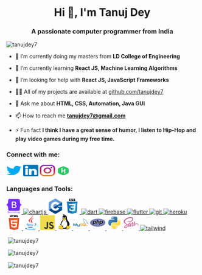 <h1 align="center">Hi 👋, I'm Tanuj Dey</h1>
<h3 align="center">A passionate computer programmer from India</h3>

<p align="left"> <img src="https://komarev.com/ghpvc/?username=tanujdey7&label=Profile%20views&color=0e75b6&style=flat" alt="tanujdey7" /> </p>

- 🔭 I’m currently doing my masters from **LD College of Engineering**

- 🌱 I’m currently learning **React JS, Machine Learning Algorithms**

- 🤝 I’m looking for help with **React JS, JavaScript Frameworks**

- 👨‍💻 All of my projects are available at [github.com/tanujdey7](github.com/tanujdey7)

- 💬 Ask me about **HTML, CSS, Automation, Java GUI**

- 📫 How to reach me **tanujdey7@gmail.com**

- ⚡ Fun fact **I think I have a great sense of humor, I listen to Hip-Hop and play video games during my free time.**

<h3 align="left">Connect with me:</h3>
<p align="left">
<a href="https://twitter.com/tanujdey7" target="blank"><img align="center" src="https://raw.githubusercontent.com/tanujdey7/tanujdey7/master/icon/twitter.svg" alt="tanujdey7" height="30" width="40" /></a>
<a href="https://linkedin.com/in/tanujdey7" target="blank"><img align="center" src="https://raw.githubusercontent.com/tanujdey7/tanujdey7/master/icon/linkedin.svg" alt="tanujdey7" height="30" width="40" /></a>
<a href="https://instagram.com/tanujdey7" target="blank"><img align="center" src="https://raw.githubusercontent.com/tanujdey7/tanujdey7/master/icon/instagram.svg" alt="tanujdey7" height="30" width="40" /></a>
<a href="https://www.hackerrank.com/tanujdey7" target="blank"><img align="center" src="https://raw.githubusercontent.com/tanujdey7/tanujdey7/master/icon/hackerrank.svg" alt="tanujdey7" height="30" width="40" /></a>
</p>

<h3 align="left">Languages and Tools:</h3>
<p align="left"> <a href="https://getbootstrap.com" target="_blank"> <img src="https://raw.githubusercontent.com/devicons/devicon/master/icons/bootstrap/bootstrap-plain-wordmark.svg" alt="bootstrap" width="40" height="40"/> </a> <a href="https://www.chartjs.org" target="_blank"> <img src="https://www.chartjs.org/media/logo-title.svg" alt="chartjs" width="40" height="40"/> </a> <a href="https://www.w3schools.com/cpp/" target="_blank"> <img src="https://raw.githubusercontent.com/devicons/devicon/master/icons/cplusplus/cplusplus-original.svg" alt="cplusplus" width="40" height="40"/> </a> <a href="https://www.w3schools.com/css/" target="_blank"> <img src="https://raw.githubusercontent.com/devicons/devicon/master/icons/css3/css3-original-wordmark.svg" alt="css3" width="40" height="40"/> </a> <a href="https://dart.dev" target="_blank"> <img src="https://www.vectorlogo.zone/logos/dartlang/dartlang-icon.svg" alt="dart" width="40" height="40"/> </a> <a href="https://firebase.google.com/" target="_blank"> <img src="https://www.vectorlogo.zone/logos/firebase/firebase-icon.svg" alt="firebase" width="40" height="40"/> </a> <a href="https://flutter.dev" target="_blank"> <img src="https://www.vectorlogo.zone/logos/flutterio/flutterio-icon.svg" alt="flutter" width="40" height="40"/> </a> <a href="https://git-scm.com/" target="_blank"> <img src="https://www.vectorlogo.zone/logos/git-scm/git-scm-icon.svg" alt="git" width="40" height="40"/> </a> <a href="https://heroku.com" target="_blank"> <img src="https://www.vectorlogo.zone/logos/heroku/heroku-icon.svg" alt="heroku" width="40" height="40"/> </a> <a href="https://www.w3.org/html/" target="_blank"> <img src="https://raw.githubusercontent.com/devicons/devicon/master/icons/html5/html5-original-wordmark.svg" alt="html5" width="40" height="40"/> </a> <a href="https://www.java.com" target="_blank"> <img src="https://raw.githubusercontent.com/devicons/devicon/master/icons/java/java-original.svg" alt="java" width="40" height="40"/> </a> <a href="https://developer.mozilla.org/en-US/docs/Web/JavaScript" target="_blank"> <img src="https://raw.githubusercontent.com/devicons/devicon/master/icons/javascript/javascript-original.svg" alt="javascript" width="40" height="40"/> </a> <a href="https://www.linux.org/" target="_blank"> <img src="https://raw.githubusercontent.com/devicons/devicon/master/icons/linux/linux-original.svg" alt="linux" width="40" height="40"/> </a> <a href="https://www.mysql.com/" target="_blank"> <img src="https://raw.githubusercontent.com/devicons/devicon/master/icons/mysql/mysql-original-wordmark.svg" alt="mysql" width="40" height="40"/> </a> <a href="https://www.php.net" target="_blank"> <img src="https://raw.githubusercontent.com/devicons/devicon/master/icons/php/php-original.svg" alt="php" width="40" height="40"/> </a> <a href="https://www.python.org" target="_blank"> <img src="https://raw.githubusercontent.com/devicons/devicon/master/icons/python/python-original.svg" alt="python" width="40" height="40"/> </a> <a href="https://sass-lang.com" target="_blank"> <img src="https://raw.githubusercontent.com/devicons/devicon/master/icons/sass/sass-original.svg" alt="sass" width="40" height="40"/> </a> <a href="https://tailwindcss.com/" target="_blank"> <img src="https://www.vectorlogo.zone/logos/tailwindcss/tailwindcss-icon.svg" alt="tailwind" width="40" height="40"/> </a> </p>

<p>&nbsp;<img align="center" src="https://github-readme-stats.vercel.app/api/top-langs?username=tanujdey7&show_icons=true&locale=en&layout=compact" alt="tanujdey7" /></p>

<p>&nbsp;<img align="center" src="https://github-readme-stats.vercel.app/api?username=tanujdey7&show_icons=true&locale=en" alt="tanujdey7" /></p>

<p>&nbsp;<img align="center" src="https://github-readme-streak-stats.herokuapp.com/?user=tanujdey7&" alt="tanujdey7" /></p>
